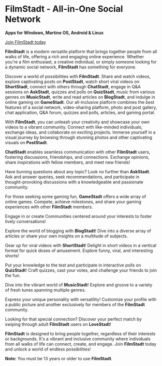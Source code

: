 # FilmStadt - All-in-One Social Network

**Apps for Windows, Martine OS, Android & Linux**

[Join FilmStadt today](https:/filmstadt.net)

**FilmStadt** is a modern versatile platform that brings together people from all walks of life, offering a rich and engaging online experience. Whether you're a film enthusiast, a creative individual, or simply someone looking for a dynamic social network, **FilmStadt** has something for everyone.

Discover a world of possibilities with **FilmStadt**. Share and watch videos, explore captivating posts on **PostStadt**, watch short viral videos on **ShortStadt**, connect with others through **ChatStadt**, engage in Q&A sessions on **AskStadt**, quizzes and polls on **QuizStadt**, music from various genres on **MusicStadt**, write and read articles on **BlogStadt**, and indulge in online gaming on **GameStadt**. Our all-inclusive platform combines the best features of a social network, video-sharing platform, photo and post gallery, chat application, Q&A forum, quizzes and polls, articles, and gaming portal.

With **FilmStadt**, you can unleash your creativity and showcase your own videos to a vibrant community. Connect with like-minded individuals, exchange ideas, and collaborate on exciting projects. Immerse yourself in a visual journey by browsing through stunning photos and other captivating visuals on **PostStadt**.

**ChatStadt** enables seamless communication with other **FilmStadt** users, fostering discussions, friendships, and connections. Exchange opinions, share inspirations with fellow members, and meet new friends!

Have burning questions about any topic? Look no further than **AskStadt**. Ask and answer queries, seek recommendations, and participate in thought-provoking discussions with a knowledgeable and passionate community.

For those seeking some gaming fun, **GameStadt** offers a wide array of online games. Compete, achieve milestones, and share your gaming experiences with other **FilmStadt** members.

Engage in or create Communities centered around your interests to foster lively conversations!

Explore the world of blogging with **BlogStadt**! Dive into a diverse array of articles or share your own insights on a multitude of subjects.

Gear up for viral videos with **ShortStadt**! Delight in short videos in a vertical format for quick doses of amusement. Explore funny, viral, and interesting shorts!

Put your knowledge to the test and participate in interactive polls on **QuizStadt**! Craft quizzes, cast your votes, and challenge your friends to join the fun.

Dive into the vibrant world of **MusicStadt**! Explore and groove to a variety of fresh tunes spanning multiple genres.

Express your unique personality with versatility! Customize your profile with a public picture and another exclusively for members of the **FilmStadt** community.

Looking for that special connection? Discover your perfect match by swiping through adult **FilmStadt** users on **LoveStadt**!

**FilmStadt** is designed to bring people together, regardless of their interests or backgrounds. It's a vibrant and inclusive community where individuals from all walks of life can connect, create, and engage. Join **FilmStadt** today and unlock a world of endless possibilities!

**Note:** You must be 13 years or older to use **FilmStadt**.
